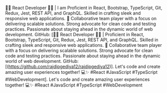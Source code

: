 👨‍💻 React Developer 👩‍💻 | I am Proficient in React, Bootstrap, TypeScript, Git, Redux, Jest, REST API, and GraphQL. Skilled in crafting sleek and responsive web applications. 🚀 Collaborative team player with a focus on delivering scalable solutions. Strong advocate for clean code and testing practices. Passionate about staying ahead in the dynamic world of web development. GitHub: [👨‍💻 React Developer 👩‍💻 | Proficient in React, Bootstrap, TypeScript, Git, Redux, Jest, REST API, and GraphQL. Skilled in crafting sleek and responsive web applications. 🚀 Collaborative team player with a focus on delivering scalable solutions. Strong advocate for clean code and testing practices. Passionate about staying ahead in the dynamic world of web development. GitHub: [(https://github.com/rajdipgediya12/rajdipgediya12)]. Let's code and create amazing user experiences together! 💻✨ #React #JavaScript #TypeScript #WebDevelopment]. Let's code and create amazing user experiences together! 💻✨ #React #JavaScript #TypeScript #WebDevelopment

